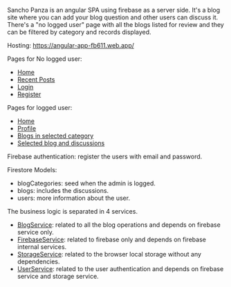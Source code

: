 Sancho Panza is an angular SPA using firebase as a server side. It's a blog site where you can add your blog question and other users can discuss it. There's a "no logged user" page with all the blogs listed for review and they can be filtered by category and records displayed.

Hosting: https://angular-app-fb611.web.app/

Pages for No logged user:
  - [Home](https://github.com/DimitarSotirov7/Angular-app/tree/main/Application/src/app/home)
  - [Recent Posts](https://github.com/DimitarSotirov7/Angular-app/tree/main/Application/src/app/blog/recent-blogs)
  - [Login](https://github.com/DimitarSotirov7/Angular-app/tree/main/Application/src/app/user/login)
  - [Register](https://github.com/DimitarSotirov7/Angular-app/tree/main/Application/src/app/user/register)
  
Pages for logged user:
  - [Home](https://github.com/DimitarSotirov7/Angular-app/tree/main/Application/src/app/home)
  - [Profile](https://github.com/DimitarSotirov7/Angular-app/tree/main/Application/src/app/user/profile)
  - [Blogs in selected category](https://github.com/DimitarSotirov7/Angular-app/tree/main/Application/src/app/blog/blog-category)
  - [Selected blog and discussions](https://github.com/DimitarSotirov7/Angular-app/tree/main/Application/src/app/blog/blog)

Firebase authentication: register the users with email and password.

Firestore Models:
  - blogCategories: seed when the admin is logged.
  - blogs: includes the discussions.
  - users: more information about the user.   

The business logic is separated in 4 services.
  - [BlogService](https://github.com/DimitarSotirov7/Angular-app/blob/main/Application/src/app/services/blog.service.ts): related to all the blog operations and depends on firebase service only.
  - [FirebaseService](https://github.com/DimitarSotirov7/Angular-app/blob/main/Application/src/app/services/firebase.service.ts): related to firebase only and depends on firebase internal services.
  - [StorageService](https://github.com/DimitarSotirov7/Angular-app/blob/main/Application/src/app/services/storage.service.ts): related to the browser local storage without any dependencies.
  - [UserService](https://github.com/DimitarSotirov7/Angular-app/blob/main/Application/src/app/services/user.service.ts): related to the user authentication and depends on firebase service and storage service.
